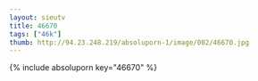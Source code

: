 ```yaml
--- 
layout: sieutv
title: 46670
tags: ["46k"]
thumb: http://94.23.248.219/absoluporn-1/image/002/46670.jpg
---
```

{% include absoluporn key="46670" %} 
